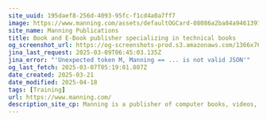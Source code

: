 ```yaml
---
site_uuid: 195daef8-256d-4093-95fc-f1cd4a0a7ff7
image: https://www.manning.com/assets/defaultOGCard-08086a2ba84a94613971a17812a34881.png
site_name: Manning Publications
title: Book and E-Book publisher specializing in technical books
og_screenshot_url: https://og-screenshots-prod.s3.amazonaws.com/1366x768/80/false/2aa533919210ece76615183b3d5a7895ef92b2d007d1a2583a5d33bd7b35921c.jpeg
jina_last_request: 2025-03-09T06:45:03.135Z
jina_error: "'Unexpected token M, Manning == ... is not valid JSON'"
og_last_fetch: 2025-03-07T05:19:01.807Z
date_created: 2025-03-21
date_modified: 2025-04-18
tags: [Training]
url: https://www.manning.com/
description_site_cp: Manning is a publisher of computer books, videos, and projects for software developers, engineers, architects, system administrators, managers and all who are professionally involved with the computer business. We also publish for students and young programmers, including occasionally for children. We are an entirely virtual organization based on Shelter Island, New York, with many staff working from far-flung places like Manila and Zagreb.
---
```









































